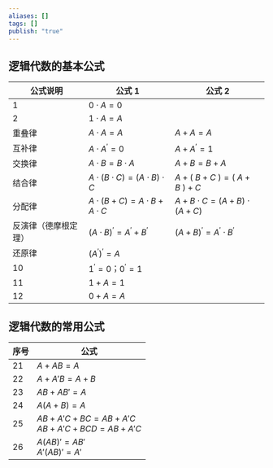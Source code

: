 ```yaml
---
aliases: []
tags: []
publish: "true"
---
```

## 逻辑代数的基本公式


| 公式说明       | 公式 1                                        | 公式 2                                        |
| ---------- | ------------------------------------------- | ------------------------------------------- |
| 1          | $0\cdot A = 0$                              |                                             |
| 2          | $1 \cdot A = A$                             |                                             |
| 重叠律        | $A \cdot A = A$                             | $A+A=A$                                     |
| 互补律        | $A \cdot A^{'} = 0$                         | $A+A^{\prime}=1$                            |
| 交换律        | $A \cdot B = B \cdot A$                     | $A+B=B+A$                                   |
| 结合律        | $A \cdot (B \cdot C) = (A \cdot B) \cdot C$ | $A+(\:B+C\:)=(\:A+B\:)+C$                   |
| 分配律        | $A\cdot(B+C)=A\cdot B+A\cdot C$             | $A+B\cdot C=(A+B)\cdot(A+C)$                |
| 反演律（德摩根定理） | $(A\cdot B)^{\prime}=A^{\prime}+B^{\prime}$ | $(A+B)^{\prime}=A^{\prime}\cdot B^{\prime}$ |
| 还原律        | $(A^{\prime})^{\prime}=A$                   |                                             |
| 10         | $1^{\prime}=0$；$0^{\prime}=1$               |                                             |
| 11         | $1+A=1$                                     |                                             |
| 12         | $0+A=A$                                     |                                             |

## 逻辑代数的常用公式

| 序号  | 公式                                           |
| --- | -------------------------------------------- |
| 21  | $A+AB=A$                                     |
| 22  | $A+A'B=A+B$                                  |
| 23  | $AB+AB'=A$                                   |
| 24  | $A(A+B)=A$                                   |
| 25  | $AB+A'C+BC=AB+A'C$  <br> $AB+A'C+BCD=AB+A'C$ |
| 26  | $A(AB)'=AB'$ <br> $A' (AB)'=A'$              |


